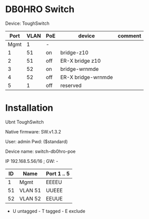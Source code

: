 # DB0HRO Switch

Device: ToughSwitch

Port | VLAN | PoE | device                     | comment
-----|------|-----|----------------------------|--------
 Mgmt|  1   | -   |                            |
   1 | 51   | on  | bridge-z10                 |  
   2 | 51   | off | ER-X bridge z10            |
   3 | 52   | on  | bridge-wrnmde              |
   4 | 52   | off | ER-X bridge-wrnmde         |
   5 |  1   | off | reserved                   |

 
# Installation

Ubnt ToughSwitch

Native firmware: SW.v1.3.2

User: admin
Pwd: ($standard)

Device name: switch-db0hro-poe

IP 192.168.5.56/16 ; GW: -

ID | Name   |Port 1 .. 5
---|--------|------------
1  | Mgmt   |EEEEU
51 | VLAN 51|UUEEE
52 | VLAN 52|EEUUE

* U untagged - T tagged - E exclude